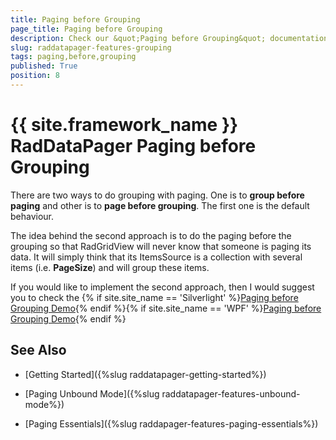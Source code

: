 ```yaml
---
title: Paging before Grouping
page_title: Paging before Grouping
description: Check our &quot;Paging before Grouping&quot; documentation article for the RadDataPager {{ site.framework_name }} control.
slug: raddatapager-features-grouping
tags: paging,before,grouping
published: True
position: 8
---
```


# {{ site.framework_name }} RadDataPager Paging before Grouping


There are two ways to do grouping with paging. One is to __group before paging__ and other is to __page before grouping__. The first one is the default behaviour.
        

The idea behind the second approach is to do the paging before the grouping so that RadGridView will never know that someone is paging its data. It will simply think that its ItemsSource is a collection with several items (i.e. __PageSize__) and will group these items.
        

If you would like to implement the second approach, then I would suggest you to check the {% if site.site_name == 'Silverlight' %}[Paging before Grouping Demo](https://demos.telerik.com/silverlight/#GridView/PagingBeforeGrouping){% endif %}{% if site.site_name == 'WPF' %}[Paging before Grouping Demo](https://demos.telerik.com/wpf){% endif %}

## See Also

 * [Getting Started]({%slug raddatapager-getting-started%})

 * [Paging Unbound Mode]({%slug raddatapager-features-unbound-mode%})

 * [Paging Essentials]({%slug raddapager-features-paging-essentials%})

